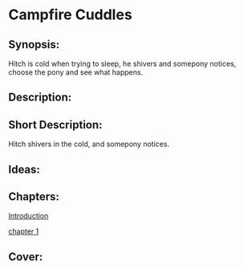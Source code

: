 # Campfire Cuddles

## Synopsis:
Hitch is cold when trying to sleep, he shivers and somepony notices, choose the pony and see what happens.

## Description:


## Short Description:
Hitch shivers in the cold, and somepony notices.

## Ideas:


## Chapters:
[Introduction](./00.md)

[chapter 1](./01-izzy.md)

## Cover:
